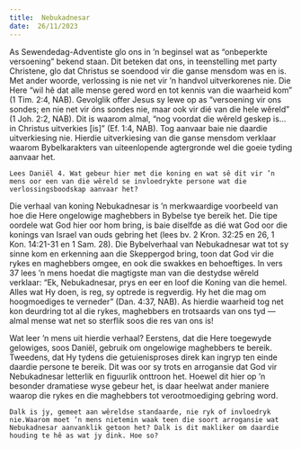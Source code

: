 ```yaml
---
title:  Nebukadnesar
date:  26/11/2023
---
```


As Sewendedag-Adventiste glo ons in ’n beginsel wat as “onbeperkte versoening” bekend staan. Dit beteken dat ons, in teenstelling met party Christene, glo dat Christus se soendood vir die ganse mensdom was en is. Met ander woorde, verlossing is nie net vir ’n handvol uitverkorenes nie. Die Here “wil hê dat alle mense gered word en tot kennis van die waarheid kom” (1 Tim. 2:4, NAB). Gevolglik offer Jesus sy lewe op as “versoening vir ons sondes; en nie net vir óns sondes nie, maar ook vir dié van die hele wêreld” (1 Joh. 2:2, NAB). Dit is waarom almal, “nog voordat die wêreld geskep is… in Christus uitverkies [is]” (Ef. 1:4, NAB). Tog aanvaar baie nie daardie uitverkiesing nie. Hierdie uitverkiesing van die ganse mensdom verklaar waarom Bybelkarakters van uiteenlopende agtergronde wel die goeie tyding aanvaar het.

`Lees Daniël 4. Wat gebeur hier met die koning en wat sê dit vir ’n mens oor een van die wêreld se invloedrykte persone wat die verlossingsboodskap aanvaar het?`

Die verhaal van koning Nebukadnesar is ’n merkwaardige voorbeeld van hoe die Here ongelowige maghebbers in Bybelse tye bereik het. Die tipe oordele wat God hier oor hom bring, is baie diselfde as dié wat God oor die konings van Israel van ouds gebring het (lees bv. 2 Kron. 32:25 en 26, 1 Kon. 14:21-31 en 1 Sam. 28). Die Bybelverhaal van Nebukadnesar wat tot sy sinne kom en erkenning aan die Skeppergod bring, toon dat God vir die rykes en maghebbers omgee, en ook die swakkes en behoeftiges. In vers 37 lees ’n mens hoedat die magtigste man van die destydse wêreld verklaar: “Ek, Nebukadnesar, prys en eer en loof die Koning van die hemel. Alles wat Hy doen, is reg, sy optrede is regverdig. Hy het die mag om hoogmoediges te verneder” (Dan. 4:37, NAB). As hierdie waarheid tog net kon deurdring tot al die rykes, maghebbers en trotsaards van ons tyd — almal mense wat net so sterflik soos die res van ons is!

Wat leer ’n mens uit hierdie verhaal? Eerstens, dat die Here toegewyde gelowiges, soos Daniël, gebruik om ongelowige maghebbers te bereik. Tweedens, dat Hy tydens die getuienisproses direk kan ingryp ten einde daardie persone te bereik. Dit was oor sy trots en arrogansie dat God vir Nebukadnesar letterlik en figuurlik onttroon het. Hoewel dit hier op ’n besonder dramatiese wyse gebeur het, is daar heelwat ander maniere waarop die rykes en die maghebbers tot verootmoediging gebring word.

`Dalk is jy, gemeet aan wêreldse standaarde, nie ryk of invloedryk nie.Waarom moet ’n mens nietemin waak teen die soort arrogansie wat Nebukadnesar aanvanklik getoon het? Dalk is dit makliker om daardie houding te hê as wat jy dink. Hoe so?`
